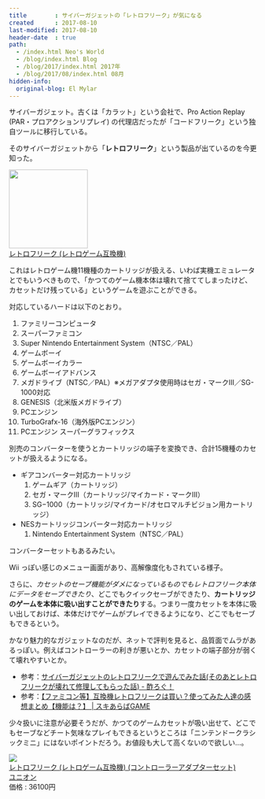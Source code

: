 ```yaml
---
title        : サイバーガジェットの「レトロフリーク」が気になる
created      : 2017-08-10
last-modified: 2017-08-10
header-date  : true
path:
  - /index.html Neo's World
  - /blog/index.html Blog
  - /blog/2017/index.html 2017年
  - /blog/2017/08/index.html 08月
hidden-info:
  original-blog: El Mylar
---
```


サイバーガジェット。古くは「カラット」という会社で、Pro Action Replay (PAR・プロアクションリプレイ) の代理店だったが「コードフリーク」という独自ツールに移行している。

そのサイバーガジェットから「**レトロフリーク**」という製品が出ているのを今更知った。

<div class="ad-amazon">
  <div class="ad-amazon-image">
    <a href="https://www.amazon.co.jp/dp/B00ZZ70JX6?tag=neos21-22&amp;linkCode=osi&amp;th=1&amp;psc=1">
      <img src="https://m.media-amazon.com/images/I/51cegIgjk2L._SL160_.jpg" width="160" height="160">
    </a>
  </div>
  <div class="ad-amazon-info">
    <div class="ad-amazon-title">
      <a href="https://www.amazon.co.jp/dp/B00ZZ70JX6?tag=neos21-22&amp;linkCode=osi&amp;th=1&amp;psc=1">レトロフリーク (レトロゲーム互換機)</a>
    </div>
  </div>
</div>

これはレトロゲーム機11機種のカートリッジが扱える、いわば実機エミュレータとでもいうべきもので、「かつてのゲーム機本体は壊れて捨ててしまったけど、カセットだけ残っている」というゲームを遊ぶことができる。

対応しているハードは以下のとおり。

1. ファミリーコンピュータ
2. スーパーファミコン
3. Super Nintendo Entertainment System（NTSC／PAL）
4. ゲームボーイ
5. ゲームボーイカラー
6. ゲームボーイアドバンス
7. メガドライブ（NTSC／PAL）※メガアダプタ使用時はセガ・マークIII／SG-1000対応
8. GENESIS（北米版メガドライブ）
9. PCエンジン
10. TurboGrafx-16（海外版PCエンジン）
11. PCエンジン スーパーグラフィックス

別売のコンバーターを使うとカートリッジの端子を変換でき、合計15機種のカセットが扱えるようになる。

- ギアコンバーター対応カートリッジ
    1. ゲームギア（カートリッジ）
    2. セガ・マークIII（カートリッジ/マイカード・マークIII）
    3. SG−1000（カートリッジ/マイカード/オセロマルチビジョン用カートリッジ）
- NESカートリッジコンバーター対応カートリッジ
    1. Nintendo Entertainment System（NTSC／PAL）

コンバーターセットもあるみたい。

Wii っぽい感じのメニュー画面があり、高解像度化もされている様子。

さらに、_カセットのセーブ機能がダメになっているものでもレトロフリーク本体にデータをセーブできたり_、どこでもクイックセーブができたり、**カートリッジのゲームを本体に吸い出すことができたり**する。つまり一度カセットを本体に吸い出しておけば、本体だけでゲームがプレイできるようになり、どこでもセーブもできるという。

かなり魅力的なガジェットなのだが、ネットで評判を見ると、品質面でムラがあるっぽい。例えばコントローラーの利きが悪いとか、カセットの端子部分が弱くて壊れやすいとか。

- 参考：[サイバーガジェットのレトロフリークで遊んでみた話(そのあとレトロフリークが壊れて修理してもらった話) - 酢ろぐ！](http://blog.ch3cooh.jp/entry/20151101/1446342069)
- 参考：[【ファミコン等】互換機レトロフリークは買い？使ってみた人達の感想まとめ【機能は？】 | スキあらばGAME](http://sukiaraba-game.jp/?p=146)

少々扱いに注意が必要そうだが、かつてのゲームカセットが吸い出せて、どこでもセーブなどチート気味なプレイもできるというところは「ニンテンドークラシックミニ」にはないポイントだろう。お値段も大して高くないので欲しい…。

<div class="ad-rakuten">
  <div class="ad-rakuten-image">
    <a href="https://hb.afl.rakuten.co.jp/hgc/g00svu32.waxyc1a4.g00svu32.waxyd907/?pc=https%3A%2F%2Fitem.rakuten.co.jp%2Funion5255%2Fu2mall-b00zz70kmg%2F&amp;m=http%3A%2F%2Fm.rakuten.co.jp%2Funion5255%2Fi%2F10432788%2F">
      <img src="https://thumbnail.image.rakuten.co.jp/@0_mall/union5255/cabinet/imgsrc0/d50/d508/b00zz70kmg.jpg?_ex=128x128">
    </a>
  </div>
  <div class="ad-rakuten-info">
    <div class="ad-rakuten-title">
      <a href="https://hb.afl.rakuten.co.jp/hgc/g00svu32.waxyc1a4.g00svu32.waxyd907/?pc=https%3A%2F%2Fitem.rakuten.co.jp%2Funion5255%2Fu2mall-b00zz70kmg%2F&amp;m=http%3A%2F%2Fm.rakuten.co.jp%2Funion5255%2Fi%2F10432788%2F">レトロフリーク (レトロゲーム互換機) (コントローラーアダプターセット)</a>
    </div>
    <div class="ad-rakuten-shop">
      <a href="https://hb.afl.rakuten.co.jp/hgc/g00svu32.waxyc1a4.g00svu32.waxyd907/?pc=https%3A%2F%2Fwww.rakuten.co.jp%2Funion5255%2F&amp;m=http%3A%2F%2Fm.rakuten.co.jp%2Funion5255%2F">ユニオン</a>
    </div>
    <div class="ad-rakuten-price">価格 : 36100円</div>
  </div>
</div>
